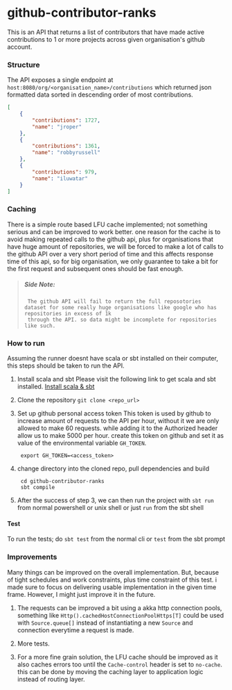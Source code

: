 # github-contributor-ranks

This is an API that returns a list of contributors that have made active contributions to 1 or more projects across given organisation's github account.

### Structure
The API exposes a single endpoint at `host:8080/org/<organisation_name>/contributions`  which returned json formatted data sorted in descending order of 
most contributions. 
```json
[
    {
        "contributions": 1727,
        "name": "jroper"
    },
    {
        "contributions": 1361,
        "name": "robbyrussell"
    },
    {
        "contributions": 979,
        "name": "iluwatar"
    }
]
```

### Caching
There is a simple route based LFU cache implemented; not something serious and can be improved to work better. one reason for the cache
is to avoid making repeated calls to the github api, plus for organisations that have huge amount of repositories, we will be forced to 
make a lot of calls to the github API over a very short period of time and this affects response time of this api, so for big organisation, 
we only guarantee to take a bit for the first request and subsequent ones should be fast enough.

> ##### Side Note:
>      The github API will fail to return the full reposotories dataset for some really huge organisations like google who has repositories in excess of 1k
>      through the API. so data might be incomplete for repositories like such.

### How to run

Assuming the runner doesnt have scala or sbt installed on their computer, this steps should be taken to run the API.

1. Install scala and sbt 
    Please visit the following link to get scala and sbt installed.
    [Install scala & sbt]("https://docs.scala-lang.org/getting-started/index.html")
    
2. Clone the repository
    `git clone <repo_url>`

3. Set up github personal access token
    This token is used by github to increase amount of requests to the API per hour, without it we are only allowed to make 60 requests. 
    while adding it to the Authorized header allow us to make 5000 per hour.
    create this token on github and set it as value of the environmental variable `GH_TOKEN`.
    ```shell script
     export GH_TOKEN=<access_token>
    ```       
    
3. change directory into the cloned repo, pull dependencies and build
    ```shell script
     cd github-contributor-ranks
     sbt compile
    ```

4. After the success of step 3, we can then run the project with `sbt run` from normal powershell or unix shell or just `run` from the sbt shell

#### Test
To run the tests; do `sbt test` from the normal cli or `test` from the sbt prompt

### Improvements
Many things can be improved on the overall implementation. But, because of tight schedules and work constraints, plus time constraint of this test.
 i made sure to focus on delivering usable implementation in the given time frame. However, I might just improve it in the future.

1. The requests can be improved a bit using a akka http connection pools, something like `Http().cachedHostConnectionPoolHttps[T]`
    could be used with `Source.queue[]` instead of instantiating a new `Source` and connection everytime a request is made.

2. More tests.

3. For a more fine grain solution, the LFU cache should be improved as it also caches errors too until the `Cache-control`
   header is set to `no-cache`. this can be done by moving the caching layer to application logic instead of routing layer.